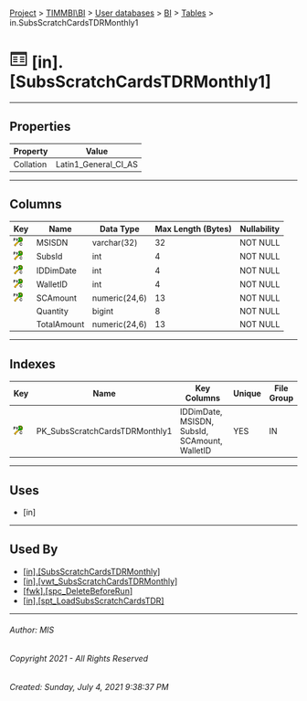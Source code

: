 #### 

[Project](../../../../index.md) > [TIMMBI\\BI](../../../index.md) > [User databases](../../index.md) > [BI](../index.md) > [Tables](Tables.md) > in.SubsScratchCardsTDRMonthly1

# ![Tables](../../../../Images/Table32.png) [in].[SubsScratchCardsTDRMonthly1]

---

## <a name="#properties"></a>Properties

| Property | Value |
|---|---|
| Collation | Latin1_General_CI_AS |


---

## <a name="#columns"></a>Columns

| Key | Name | Data Type | Max Length (Bytes) | Nullability |
|---|---|---|---|---|
| [![Cluster Primary Key PK_SubsScratchCardsTDRMonthly1: IDDimDate\MSISDN\SubsId\SCAmount\WalletID](../../../../Images/pkcluster.png)](#indexes) | MSISDN | varchar(32) | 32 | NOT NULL |
| [![Cluster Primary Key PK_SubsScratchCardsTDRMonthly1: IDDimDate\MSISDN\SubsId\SCAmount\WalletID](../../../../Images/pkcluster.png)](#indexes) | SubsId | int | 4 | NOT NULL |
| [![Cluster Primary Key PK_SubsScratchCardsTDRMonthly1: IDDimDate\MSISDN\SubsId\SCAmount\WalletID](../../../../Images/pkcluster.png)](#indexes) | IDDimDate | int | 4 | NOT NULL |
| [![Cluster Primary Key PK_SubsScratchCardsTDRMonthly1: IDDimDate\MSISDN\SubsId\SCAmount\WalletID](../../../../Images/pkcluster.png)](#indexes) | WalletID | int | 4 | NOT NULL |
| [![Cluster Primary Key PK_SubsScratchCardsTDRMonthly1: IDDimDate\MSISDN\SubsId\SCAmount\WalletID](../../../../Images/pkcluster.png)](#indexes) | SCAmount | numeric(24,6) | 13 | NOT NULL |
|  | Quantity | bigint | 8 | NOT NULL |
|  | TotalAmount | numeric(24,6) | 13 | NOT NULL |


---

## <a name="#indexes"></a>Indexes

| Key | Name | Key Columns | Unique | File Group |
|---|---|---|---|---|
| [![Cluster Primary Key PK_SubsScratchCardsTDRMonthly1: IDDimDate\MSISDN\SubsId\SCAmount\WalletID](../../../../Images/pkcluster.png)](#indexes) | PK_SubsScratchCardsTDRMonthly1 | IDDimDate, MSISDN, SubsId, SCAmount, WalletID | YES | IN |


---

## <a name="#uses"></a>Uses

* [in]


---

## <a name="#usedby"></a>Used By

* [[in].[SubsScratchCardsTDRMonthly]](../Views/SubsScratchCardsTDRMonthly.md)
* [[in].[vwt_SubsScratchCardsTDRMonthly]](../Views/vwt_SubsScratchCardsTDRMonthly.md)
* [[fwk].[spc_DeleteBeforeRun]](../Programmability/Stored_Procedures/spc_DeleteBeforeRun.md)
* [[in].[spt_LoadSubsScratchCardsTDR]](../Programmability/Stored_Procedures/spt_LoadSubsScratchCardsTDR.md)


---

###### Author:  MIS

###### Copyright 2021 - All Rights Reserved

###### Created: Sunday, July 4, 2021 9:38:37 PM

